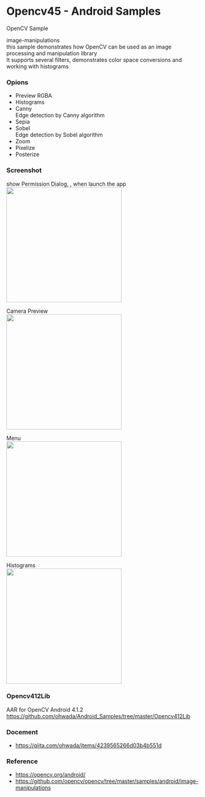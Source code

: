 Opencv45 - Android Samples
===============

OpenCV Sample <br/>

image-manipulations <br/>
this sample demonstrates how OpenCV can be used as an image processing and manipulation library <br/>
It supports several filters, demonstrates color space conversions and working with histograms <br/>

### Opions <br/>
- Preview RGBA
- Histograms
- Canny <br/>
Edge detection by Canny algorithm <br/>
- Sepia
- Sobel <br/>
Edge detection by Sobel algorithm <br/>
- Zoom
- Pixelize
- Posterize

### Screenshot <br/>
show Permission Dialog, , when launch the app <br/>
<image src="https://raw.githubusercontent.com/ohwada/Android_Samples/master/Opencv45/screenshot/Opencv45_camera_permission.png" width="300" /><br/>

Camera Preview <br/>
<image src="https://raw.githubusercontent.com/ohwada/Android_Samples/master/Opencv45/screenshot/Opencv45_preview.png" width="300" /><br/>

Menu <br/>
<image src="https://raw.githubusercontent.com/ohwada/Android_Samples/master/Opencv45/screenshot/Opencv45_menu.png" width="300" /><br/>

Histograms <br/>
<image src="https://raw.githubusercontent.com/ohwada/Android_Samples/master/Opencv45/screenshot/Opencv45_histgrams.png" width="300" /><br/>


### Opencv412Lib <br/>
AAR for OpenCV Android 4.1.2 <br/>
https://github.com/ohwada/Android_Samples/tree/master/Opencv412Lib <br/>

### Docement <br/>
- https://qiita.com/ohwada/items/4239565266d03b4b551d

### Reference <br/>
- https://opencv.org/android/
- https://github.com/opencv/opencv/tree/master/samples/android/image-manipulations

